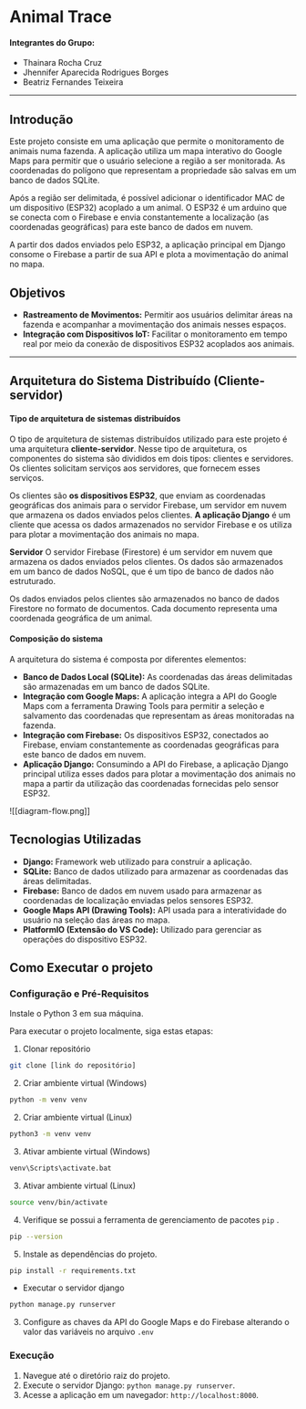 # Animal Trace

#### Integrantes do Grupo:
- Thainara Rocha Cruz
- Jhennifer Aparecida Rodrigues Borges
- Beatriz Fernandes Teixeira
---
## Introdução
Este projeto consiste em uma aplicação que permite o monitoramento de animais numa fazenda. A aplicação utiliza um mapa interativo do Google Maps para permitir que o usuário selecione a região a ser monitorada. As coordenadas do polígono que representam a propriedade são salvas em um banco de dados SQLite.

Após a região ser delimitada, é possível adicionar o identificador MAC de um dispositivo (ESP32) acoplado a um animal. O ESP32 é um arduino que se conecta com o Firebase e envia constantemente a localização (as coordenadas geográficas) para este banco de dados em nuvem.

A partir dos dados enviados pelo ESP32, a aplicação principal em Django consome o Firebase a partir de sua API e plota a movimentação do animal no mapa.
## Objetivos
- **Rastreamento de Movimentos:** Permitir aos usuários delimitar áreas na fazenda e acompanhar a movimentação dos animais nesses espaços.
- **Integração com Dispositivos IoT:** Facilitar o monitoramento em tempo real por meio da conexão de dispositivos ESP32 acoplados aos animais.

---
## Arquitetura do Sistema Distribuído (Cliente-servidor)

#### **Tipo de arquitetura de sistemas distribuídos**

O tipo de arquitetura de sistemas distribuídos utilizado para este projeto é uma arquitetura **cliente-servidor**. Nesse tipo de arquitetura, os componentes do sistema são divididos em dois tipos: clientes e servidores. Os clientes solicitam serviços aos servidores, que fornecem esses serviços.

Os clientes são **os dispositivos ESP32**, que enviam as coordenadas geográficas dos animais para o servidor Firebase,  um servidor em nuvem que armazena os dados enviados pelos clientes. **A aplicação Django** é um cliente que acessa os dados armazenados no servidor Firebase e os utiliza para plotar a movimentação dos animais no mapa.

**Servidor**
O servidor Firebase (Firestore) é um servidor em nuvem que armazena os dados enviados pelos clientes. Os dados são armazenados em um banco de dados NoSQL, que é um tipo de banco de dados não estruturado.

Os dados enviados pelos clientes são armazenados no banco de dados Firestore no formato de documentos. Cada documento representa uma coordenada geográfica de um animal.
#### Composição do sistema
A arquitetura do sistema é composta por diferentes elementos:

- **Banco de Dados Local (SQLite):** As coordenadas das áreas delimitadas são armazenadas em um banco de dados SQLite.
- **Integração com Google Maps:** A aplicação integra a API do Google Maps com a ferramenta Drawing Tools para permitir a seleção e salvamento das coordenadas que representam as áreas monitoradas na fazenda.
- **Integração com Firebase:** Os dispositivos ESP32, conectados ao Firebase, enviam constantemente as coordenadas geográficas para este banco de dados em nuvem.
- **Aplicação Django:** Consumindo a API do Firebase, a aplicação Django principal utiliza esses dados para plotar a movimentação dos animais no mapa a partir da utilização das coordenadas fornecidas pelo sensor ESP32.


![[diagram-flow.png]]
## Tecnologias Utilizadas

- **Django:** Framework web utilizado para construir a aplicação.
- **SQLite:** Banco de dados utilizado para armazenar as coordenadas das áreas delimitadas.
- **Firebase:** Banco de dados em nuvem usado para armazenar as coordenadas de localização enviadas pelos sensores ESP32.
- **Google Maps API (Drawing Tools):** API usada para a interatividade do usuário na seleção das áreas no mapa.
- **PlatformIO (Extensão do VS Code):** Utilizado para gerenciar as operações do dispositivo ESP32.

## Como Executar o projeto

### Configuração e Pré-Requisitos

Instale o Python 3 em sua máquina.

Para executar o projeto localmente, siga estas etapas:
1. Clonar repositório

``` bash
git clone [link do repositório]
```
2. Criar ambiente virtual (Windows)

``` bash
python -m venv venv
```

2. Criar ambiente virtual (Linux)

``` bash
python3 -m venv venv
```

3. Ativar ambiente virtual (Windows)

``` bash
venv\Scripts\activate.bat
```

3. Ativar ambiente virtual (Linux)
``` bash
source venv/bin/activate
```

4. Verifique se possui a ferramenta de gerenciamento de pacotes `pip` .
``` bash
pip --version
```

5. Instale as dependências do projeto.
```bash
pip install -r requirements.txt
```

- Executar o servidor django
```bash
python manage.py runserver
```
3. Configure as chaves da API do Google Maps e do Firebase alterando o valor das variáveis no arquivo `.env`
### Execução
1. Navegue até o diretório raiz do projeto.
2. Execute o servidor Django: `python manage.py runserver`.
3. Acesse a aplicação em um navegador: `http://localhost:8000`.
